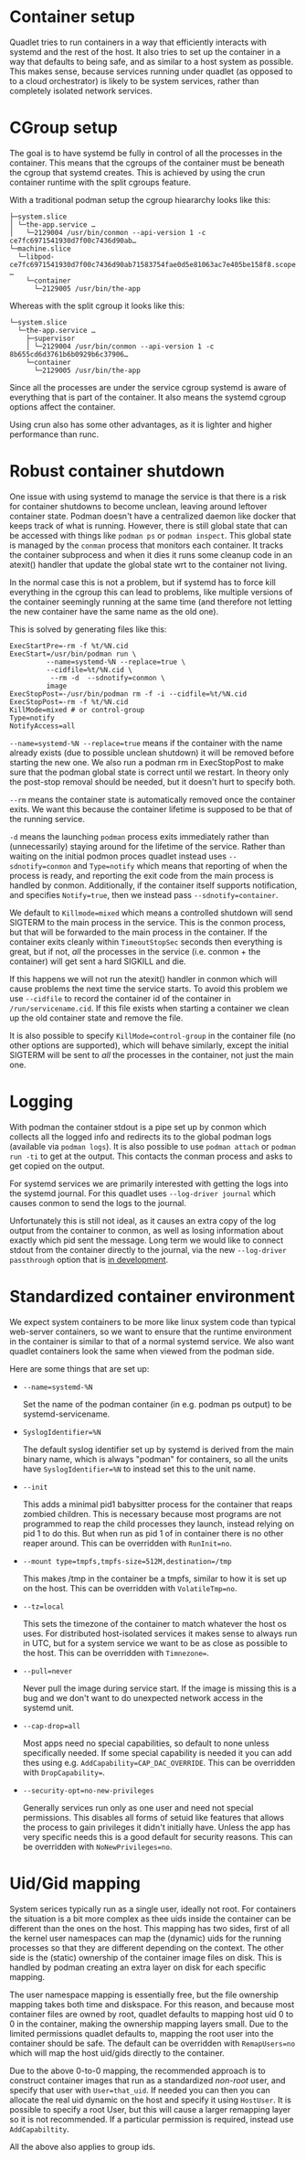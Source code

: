 # Container setup

Quadlet tries to run containers in a way that efficiently interacts
with systemd and the rest of the host. It also tries to set up the
container in a way that defaults to being safe, and as similar to a
host system as possible. This makes sense, because services running
under quadlet (as opposed to to a cloud orchestrator) is likely to be
system services, rather than completely isolated network services.

# CGroup setup

The goal is to have systemd be fully in control of all the processes
in the container. This means that the cgroups of the container must
be beneath the cgroup that systemd creates. This is achieved by using
the crun container runtime with the split cgroups feature.

With a traditional podman setup the cgroup hieararchy looks like this:

```
├─system.slice
│ └─the-app.service …
│   └─2129004 /usr/bin/conmon --api-version 1 -c ce7fc6971541930d7f00c7436d90ab…
└─machine.slice
  └─libpod-ce7fc6971541930d7f00c7436d90ab71583754fae0d5e81063ac7e405be158f8.scope …
    └─container
      └─2129005 /usr/bin/the-app
```

Whereas with the split cgroup it looks like this:

```
└─system.slice
  └─the-app.service …
    ├─supervisor
    │ └─2129004 /usr/bin/conmon --api-version 1 -c 8b655cd6d3761b6b0929b6c37906…
    └─container
      └─2129005 /usr/bin/the-app
```

Since all the processes are under the service cgroup systemd is aware
of everything that is part of the container. It also means the systemd
cgroup options affect the container.

Using crun also has some other advantages, as it is lighter and higher
performance than runc.

# Robust container shutdown

One issue with using systemd to manage the service is that there is a
risk for container shutdowns to become unclean, leaving around
leftover container state. Podman doesn't have a centralized daemon
like docker that keeps track of what is running. However, there is
still global state that can be accessed with things like `podman ps`
or `podman inspect`. This global state is managed by the `conman`
process that monitors each container. It tracks the container
subprocess and when it dies it runs some cleanup code in an atexit()
handler that update the global state wrt to the container not living.

In the normal case this is not a problem, but if systemd has to force
kill everything in the cgroup this can lead to problems, like multiple
versions of the container seemingly running at the same time (and
therefore not letting the new container have the same name as the old
one).

This is solved by generating files like this:

```
ExecStartPre=-rm -f %t/%N.cid
ExecStart=/usr/bin/podman run \
         --name=systemd-%N --replace=true \
         --cidfile=%t/%N.cid \
          --rm -d  --sdnotify=conmon \
         image
ExecStopPost=-/usr/bin/podman rm -f -i --cidfile=%t/%N.cid
ExecStopPost=-rm -f %t/%N.cid
KillMode=mixed # or control-group
Type=notify
NotifyAccess=all
```

`--name=systemd-%N --replace=true` means if the container with the
name already exists (due to possible unclean shutdown) it will be
removed before starting the new one. We also run a podman rm in
ExecStopPost to make sure that the podman global state is correct
until we restart. In theory only the post-stop removal should be
needed, but it doesn't hurt to specify both.

`--rm` means the container state is automatically removed once the
container exits. We want this because the container lifetime is
supposed to be that of the running service.

`-d` means the launching `podman` process exits immediately rather
than (unnecessarily) staying around for the lifetime of the
service. Rather than waiting on the initial podmon proces quadlet
instead uses `--sdnotify=conmon` and `Type=notify` which means that
reporting of when the process is ready, and reporting the exit code
from the main process is handled by conmon. Additionally, if the
container itself supports notification, and specifies `Notify=true`,
then we instead pass `--sdnotify=container`.

We default to `Killmode=mixed` which means a controlled shutdown will
send SIGTERM to the main process in the service. This is the conmon
process, but that will be forwarded to the main process in the
container. If the container exits cleanly within `TimeoutStopSec`
seconds then everything is great, but if not, *all* the processes in
the service (i.e. conmon + the container) will get sent a hard SIGKILL
and die.

If this happens we will not run the atexit() handler in conmon which
will cause problems the next time the service starts. To avoid this
problem we use `--cidfile` to record the container id of the container
in `/run/servicename.cid`. If this file exists when starting a
container we clean up the old container state and remove the file.

It is also possible to specify `KillMode=control-group` in the
container file (no other options are supported), which will behave
similarly, except the initial SIGTERM will be sent to *all* the
processes in the container, not just the main one.

# Logging

With podman the container stdout is a pipe set up by conmon which
collects all the logged info and redirects its to the global podman
logs (available via `podman logs`). It is also possible to use `podman
attach` or `podman run -ti` to get at the output. This contacts the
conman process and asks to get copied on the output.

For systemd services we are primarily interested with getting the logs
into the systemd journal. For this quadlet uses `--log-driver journal`
which causes conmon to send the logs to the journal.

Unfortunately this is still not ideal, as it causes an extra copy of
the log output from the container to conmon, as well as losing
information about exactly which pid sent the message. Long term we
would like to connect stdout from the container directly to the
journal, via the new `--log-driver passthrough` option that is [in
development](https://github.com/containers/podman/pull/11390).


# Standardized container environment

We expect system containers to be more like linux system code than
typical web-server containers, so we want to ensure that the runtime
environment in the container is similar to that of a normal systemd
service. We also want quadlet containers look the same when viewed
from the podman side.

Here are some things that are set up:

* `--name=systemd-%N`

  Set the name of the podman container (in e.g. podman ps output) to be systemd-servicename.

* `SyslogIdentifier=%N`

  The default syslog identifier set up by systemd is derived from the
  main binary name, which is always "podman" for containers, so all the
  units have `SyslogIdentifier=%N` to instead set this to the unit
  name.

* `--init`

  This adds a minimal pid1 babysitter process for the container that
  reaps zombied children. This is necessary because most programs are
  not programmed to reap the child processes they launch, instead
  relying on pid 1 to do this. But when run as pid 1 of in container
  there is no other reaper around. This can be overridden with
  `RunInit=no`.

* `--mount type=tmpfs,tmpfs-size=512M,destination=/tmp`

  This makes /tmp in the container be a tmpfs, similar to how it is set
  up on the host. This can be overridden with `VolatileTmp=no`.

* `--tz=local`

  This sets the timezone of the container to match whatever the host os
  uses. For distributed host-isolated services it makes sense to always
  run in UTC, but for a system service we want to be as close as
  possible to the host. This can be overridden with `Timnezone=`.

* `--pull=never`

  Never pull the image during service start. If the image is missing this
  is a bug and we don't want to do unexpected network access in the systemd
  unit.

* `--cap-drop=all`

  Most apps need no special capabilities, so default to none unless
  specifically needed. If some special capability is needed it you
  can add thes using e.g. `AddCapability=CAP_DAC_OVERRIDE`.
  This can be overridden with `DropCapability=`.


* `--security-opt=no-new-privileges`

  Generally services run only as one user and need not special permissions.
  This disables all forms of setuid like features that allows the process to
  gain privileges it didn't initially have. Unless the app has very specific
  needs this is a good default for security reasons.
  This can be overridden with `NoNewPrivileges=no`.

# Uid/Gid mapping

System serices typically run as a single user, ideally not root. For
containers the situation is a bit more complex as thee uids inside the
container can be different than the ones on the host. This mapping has
two sides, first of all the kernel user namespaces can map the
(dynamic) uids for the running processes so that they are different
depending on the context. The other side is the (static) ownership of
the container image files on disk. This is handled by podman creating
an extra layer on disk for each specific mapping.

The user namespace mapping is essentially free, but the file ownership
mapping takes both time and diskspace. For this reason, and because
most container files are owned by root, quadlet defaults to mapping
host uid 0 to 0 in the container, making the ownership mapping layers
small. Due to the limited permissions quadlet defaults to, mapping the
root user into the container should be safe. The default can be
overridden with `RemapUsers=no` which will map the host uid/gids
directly to the container.

Due to the above 0-to-0 mapping, the recommended approach is to
construct container images that run as a standardized *non-root* user,
and specify that user with `User=that_uid`. If needed you can then you
can allocate the real uid dynamic on the host and specify it using
`HostUser`. It is possible to specify a root User, but this will cause
a larger remapping layer so it is not recommended. If a particular
permission is required, instead use `AddCapabiltity`.

All the above also applies to group ids.
